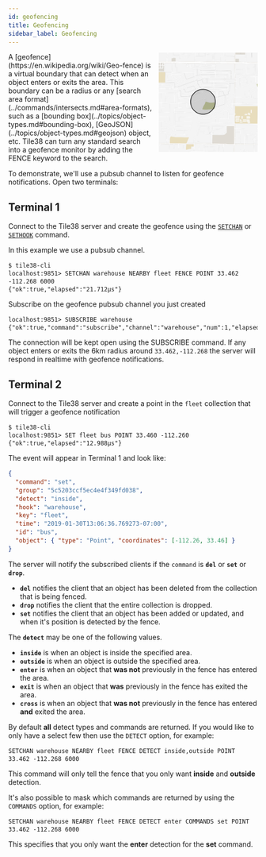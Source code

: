 ```yaml
---
id: geofencing
title: Geofencing
sidebar_label: Geofencing
---
```


<img src="/img/geofence.gif" width="200" height="200" border="0" alt="Geofence animation" align="right" style="margin-left: 10px" class="side-img">
A [geofence](https://en.wikipedia.org/wiki/Geo-fence) is a virtual boundary that can detect when an object enters or exits the area. This boundary can be a radius or any [search area format](../commands/intersects.md#area-formats), such as a [bounding box](../topics/object-types.md#bounding-box), [GeoJSON](../topics/object-types.md#geojson) object, etc. Tile38 can turn any standard search into a geofence monitor by adding the FENCE keyword to the search. 
<br clear="all">

To demonstrate, we'll use a pubsub channel to listen for geofence notifications. Open two terminals:

## Terminal 1

Connect to the Tile38 server and create the geofence using the
[`SETCHAN`](../commands/setchan.md) or [`SETHOOK`](../commands/sethook.md) command.

In this example we use a pubsub channel.

```tile38-cli
$ tile38-cli
localhost:9851> SETCHAN warehouse NEARBY fleet FENCE POINT 33.462 -112.268 6000
{"ok":true,"elapsed":"21.712µs"}
```

Subscribe on the geofence pubsub channel you just created

```tile38-cli
localhost:9851> SUBSCRIBE warehouse
{"ok":true,"command":"subscribe","channel":"warehouse","num":1,"elapsed":"7.361µs"}
```

The connection will be kept open using the SUBSCRIBE command. If any object enters or exits the 6km radius around `33.462,-112.268` the server will respond in realtime with geofence notifications.

## Terminal 2

Connect to the Tile38 server and create a point in the `fleet` collection that will trigger a geofence notification

```tile38-cli
$ tile38-cli
localhost:9851> SET fleet bus POINT 33.460 -112.260
{"ok":true,"elapsed":"12.988µs"}
```

The event will appear in Terminal 1 and look like:

```json
{
  "command": "set",
  "group": "5c5203ccf5ec4e4f349fd038",
  "detect": "inside",
  "hook": "warehouse",
  "key": "fleet",
  "time": "2019-01-30T13:06:36.769273-07:00",
  "id": "bus",
  "object": { "type": "Point", "coordinates": [-112.26, 33.46] }
}
```

The server will notify the subscribed clients if the `command` is **`del`** or **`set`** or **`drop`**.

- **`del`** notifies the client that an object has been deleted from the collection that is being fenced.
- **`drop`** notifies the client that the entire collection is dropped.
- **`set`** notifies the client that an object has been added or updated, and when it's position is detected by the fence.

<a name="detect"></a>
The **`detect`** may be one of the following values.

- **`inside`** is when an object is inside the specified area.
- **`outside`** is when an object is outside the specified area.
- **`enter`** is when an object that **was not** previously in the fence has entered the area.
- **`exit`** is when an object that **was** previously in the fence has exited the area.
- **`cross`** is when an object that **was not** previously in the fence has entered **and** exited the area.

By default **all** detect types and commands are returned.
If you would like to only have a select few then use the `DETECT` option, for example:

```tile38-cli
SETCHAN warehouse NEARBY fleet FENCE DETECT inside,outside POINT 33.462 -112.268 6000
```

This command will only tell the fence that you only want **inside** and **outside** detection.

It's also possible to mask which commands are returned by using the `COMMANDS` option, for example:

```tile38-cli
SETCHAN warehouse NEARBY fleet FENCE DETECT enter COMMANDS set POINT 33.462 -112.268 6000
```

This specifies that you only want the **enter** detection for the **set** command.
